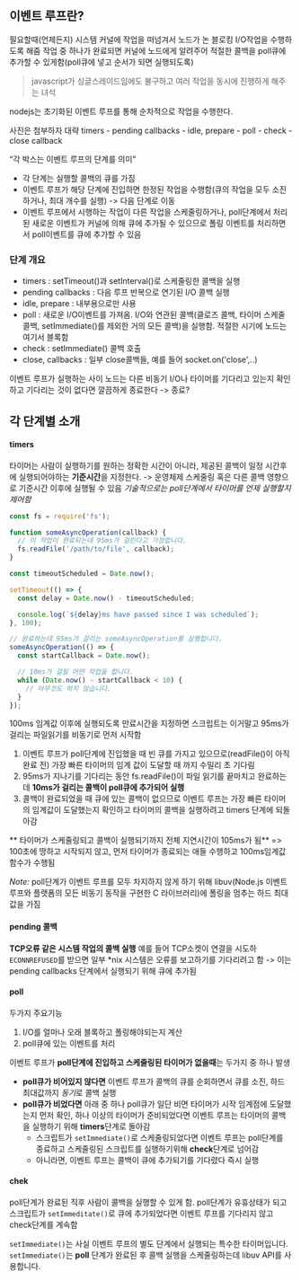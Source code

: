 ## 이벤트 루프란?
필요할때(언제든지) 시스템 커널에 작업을 떠넘겨서 노드가 논 블로킹 I/O작업을 수행하도록 해줌
작업 중 하나가 완료되면 커널에 노드에게 알려주어 적절한 콜백을 poll큐에 추가할 수 있게함(poll큐에 넣고 순서가 되면 실행되도록)
> javascript가 싱글스레이드임에도 불구하고 여러 작업을 동시에 진행하게 해주는 녀석

nodejs는 초기화된 이벤트 루프를 통해 순차적으로 작업을 수행한다.

사진은 첨부하자
대략
timers - pending callbacks - idle, prepare - poll - check - close callback

“각 박스는 이벤트 루프의 단계를 의미”

* 각 단계는 실행할 콜백의 큐를 가짐
* 이벤트 루프가 해당 단계에 진입하면 한정된 작업을 수행함(큐의 작업을 모두 소진하거나, 최대 개수를 실행) -> 다음 단계로 이동
* 이벤트 루프에서 시행하는 작업이 다른 작업을 스케줄링하거나, poll단계에서 처리된 새로운 이벤트가 커널에 의해 큐에 추가될 수 있으므로 폴링 이벤트를 처리하면서 poll이벤트를 큐에 추가할 수 있음

### 단계 개요
* timers : setTimeout()과 setInterval()로 스케줄링한 콜백을 실행
* pending callbacks : 다음 루프 반복으로 연기된 I/O 콜백 실행
* idle, prepare : 내부용으로만 사용
* poll : 새로운 I/O이벤트를 가져옴. I/O와 연관된 콜백(클로즈 콜백, 타이머 스케줄 콜백, setImmediate()를 제외한 거의 모든 콜백)을 실행함. 적절한 시기에 노드는 여기서 블록함
* check : setImmediate() 콜백 호출
* close, callbacks : 일부 close콜백들, 예를 들어 socket.on('close',..)

이벤트 루프가 실행하는 사이 노드는 다른 비동기 I/O나 타이머를 기다리고 있는지 확인하고 기다리는 것이 없다면 깔끔하게 종료한다
-> 종료?

## 각 단계별 소개
#### timers
타이머는 사람이 실행하기를 원하는 정확한 시간이 아니라, 제공된 콜백이 일정 시간후에 실행되어야하는 **기준시간**을 지정한다. -> 운영체제 스케줄링 혹은 다른 콜백 영향으로 기준시간 이후에 실행될 수 있음
*기술적으로는 poll단계에서 타이머를 언제 실행할지 제어함*

```js
const fs = require('fs');

function someAsyncOperation(callback) {
  // 이 작업이 완료되는데 95ms가 걸린다고 가정합니다.
  fs.readFile('/path/to/file', callback);
}

const timeoutScheduled = Date.now();

setTimeout(() => {
  const delay = Date.now() - timeoutScheduled;

  console.log(`${delay}ms have passed since I was scheduled`);
}, 100);

// 완료하는데 95ms가 걸리는 someAsyncOperation를 실행합니다.
someAsyncOperation(() => {
  const startCallback = Date.now();

  // 10ms가 걸릴 어떤 작업을 합니다.
  while (Date.now() - startCallback < 10) {
    // 아무것도 하지 않습니다.
  }
});
```

100ms 임계값 이후에 실행되도록 만료시간을 지정하면 스크립트는 이거말고 95ms가 걸리는 파일읽기를 비동기로 먼저 시작함

1) 이벤트 루프가 poll단계에 진입했을 때 빈 큐를 가지고 있으므로(readFile()이 아직 완료 전) 가장 빠른 타이머의 임계 값이 도달할 때 까지 수밀리 초 기다림
2) 95ms가 지나기를 기다리는 동안 fs.readFile()이 파일 읽기를 끝마치고 완료하는데 **10ms가 걸리는 콜백이 poll큐에 추가되어 실행**
3) 콜백이 완료되었을 때 큐에 있는 콜백이 없으므로 이벤트 루프는 가장 빠른 타이머의 임계값이 도달했는지 확인하고 타이머의 콜백을 실행하려고 timers 단계에 되돌아감

** 타이머가 스케줄링되고 콜백이 실행되기까지 전체 지연시간이 105ms가 됨** => 100초에 땅하고 시작되지 않고, 먼저 타이머가 종료되는 애들 수행하고 100ms임계값 함수가 수행됨

*Note:* poll단계가 이벤트 루프를 모두 차지하지 않게 하기 위해 libuv(Node.js 이벤트 루프와 플랫폼의 모든 비동기 동작을 구현한 C 라이브러리)에 폴링을 멈추는 하드 최대값을 가짐

#### pending 콜백
**TCP오류 같은 시스템 작업의 콜백 실행**
예를 들어 TCP소켓이 연결을 시도하 `ECONNREFUSED`를 받으면 일부 *nix 시스템은 오류를 보고하기를 기다리려고 함 -> 이는 pending callbacks 단계에서 실행되기 위해 큐에 추가됨

#### poll
두가지 주요기능
1. I/O를 얼마나 오래 블록하고 폴링해야되는지 계산
2. poll큐에 있는 이벤트를 처리

이벤트 루프가 **poll단계에 진입하고 스케줄링된 타이머가 없을때**는 두가지 중 하나 발생

* **poll큐가 비어있지 않다면** 이벤트 루프가 콜백의 큐를 순회하면서 큐를 소진, 하드 최대값까지 *동기*로 콜백 실행
* **poll큐가 비었다면** 아래 중 하나
	poll큐가 일단 비면 타이머가 시작 임계점에 도달했는지 먼저 확인, 하나 이상의 타이머가 준비되었다면 이벤트 루프는 타이머의 콜백을 실행하기 위해 **timers**단계로 돌아감
	* 스크립트가 `setImmediate()`로 스케줄링되었다면 이벤트 루프는 poll단계를 종료하고 스케줄링된 스크립트를 실행하기위해 **check**단계로 넘어감
	* 아니라면, 이벤트 루프는 콜백이 큐에 추가되기를 기다렸다 즉시 실행

#### chek
poll단계가 완료된 직후 사람이 콜백을 실행할 수 있게 함.
poll단계가 유휴상태가 되고 스크립트가 `setImmeditate()`로 큐에 추가되었다면 이벤트 루프를 기다리지 않고 check단계를 계속함

`setImmediate()`는 사실 이벤트 루프의 별도 단계에서 실행되는 특수한 타이머입니다.  `setImmediate()`는  **poll**  단계가 완료된 후 콜백 실행을 스케줄링하는데 libuv API를 사용합니다.
<!--stackedit_data:
eyJoaXN0b3J5IjpbLTExMzk3NzAwNTEsLTExMzY4NTgyMDUsNz
U0NTU1MjEsLTk1NzkyNjQ4MCw1NTAyOTIxMjEsLTExNzc2MDg1
NThdfQ==
-->